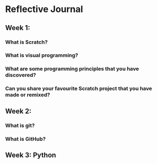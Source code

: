 # Reflective Journal

## Week 1:

### What is Scratch?

### What is visual programming?

### What are some programming principles that you have discovered?

### Can you share your favourite Scratch project that you have made or remixed?

## Week 2:

### What is git?

### What is GitHub?

## Week 3: Python

